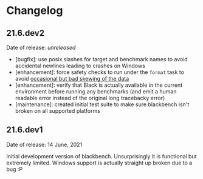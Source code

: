 # Changelog

## 21.6.dev2

Date of release: *unreleased*

- \[bugfix\]: use posix slashes for target and benchmark names to avoid accidental
  newlines leading to crashes on Windows
- \[enhancement\]: force safety checks to run under the `format` task to avoid
  [occasional but bad skewing of the data](labels/format-task-danger)
- \[enhancement\]: verify that Black is actually available in the current environment
  before running any benchmarks (and emit a human readable error instead of the original
  long tracebacky error)
- \[maintenance\]: created initial test suite to make sure blackbench isn't broken on
  all supported platforms

## 21.6.dev1

Date of release: 14 June, 2021

Initial development version of blackbench. Unsurprisingly it is functional but extremely
limited. Windows support is actually straight up broken due to a bug :P
